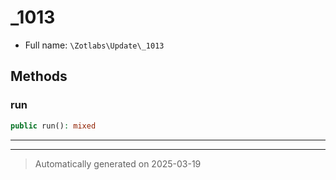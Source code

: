 
# _1013





* Full name: `\Zotlabs\Update\_1013`




## Methods


### run



```php
public run(): mixed
```












***


***
> Automatically generated on 2025-03-19
